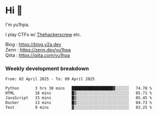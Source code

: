 # Hi 👋

I'm yu1hpa.

I play CTFs w/ [Thehackerscrew](https://www.thehackerscrew.team/) etc.

Blog : https://blog.y2a.dev  
Zenn : https://zenn.dev/yu1hpa  
Qiita : https://qiita.com/yu1hpa  

### Weekly development breakdown

<!--START_SECTION:waka-->

```txt
From: 02 April 2025 - To: 09 April 2025

Python       3 hrs 30 mins   ██████████████████▓░░░░░░   74.70 %
HTML         16 mins         █▒░░░░░░░░░░░░░░░░░░░░░░░   05.71 %
JavaScript   15 mins         █▒░░░░░░░░░░░░░░░░░░░░░░░   05.45 %
Docker       13 mins         █▒░░░░░░░░░░░░░░░░░░░░░░░   04.73 %
Text         9 mins          ▓░░░░░░░░░░░░░░░░░░░░░░░░   03.25 %
```

<!--END_SECTION:waka-->


